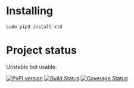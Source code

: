 # Installing

```bas
sudo pip3 install xtd
```

# Project status

Unstable but usable.

[![PyPI version](https://badge.fury.io/py/xtd.svg)](https://badge.fury.io/py/xtd)
[![Build Status](https://travis-ci.org/psycofdj/xtd.svg?branch=master)](https://travis-ci.org/psycofdj/xtd)
[![Coverage Status](https://coveralls.io/repos/github/psycofdj/xtd/badge.svg?branch=master)](https://coveralls.io/github/psycofdj/xtd?branch=master)


